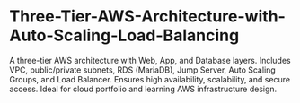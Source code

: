 # Three-Tier-AWS-Architecture-with-Auto-Scaling-Load-Balancing
A three-tier AWS architecture with Web, App, and Database layers. Includes VPC, public/private subnets, RDS (MariaDB), Jump Server, Auto Scaling Groups, and Load Balancer. Ensures high availability, scalability, and secure access. Ideal for cloud portfolio and learning AWS infrastructure design.
